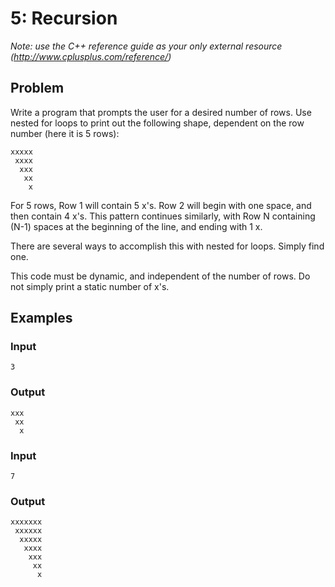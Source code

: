# 5: Recursion

*Note: use the C++ reference guide as your only external resource (http://www.cplusplus.com/reference/)*

## Problem

Write a program that prompts the user for a desired number of rows.
Use nested for loops to print out the following shape, dependent on the row number (here it is 5 rows):

```
xxxxx
 xxxx
  xxx
   xx
    x
```
    
For 5 rows, Row 1 will contain 5 x's. 
Row 2 will begin with one space, and then contain 4 x's. 
This pattern continues similarly, with Row N containing (N-1) spaces at the beginning of the line, and ending with 1 x.

There are several ways to accomplish this with nested for loops. Simply find one.

This code must be dynamic, and independent of the number of rows. 
Do not simply print a static number of x's.

## Examples

### Input
```
3
```

### Output
```
xxx
 xx
  x
```

### Input
```
7
```

### Output
```
xxxxxxx
 xxxxxx
  xxxxx
   xxxx
    xxx
     xx
      x
```
